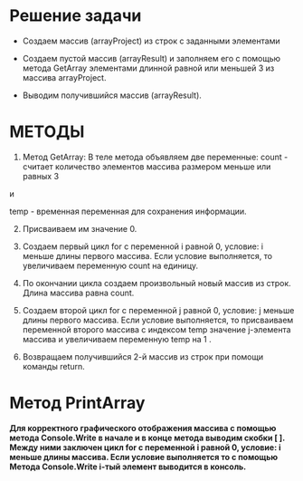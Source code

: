 # Решение задачи
* Создаем массив (arrayProject) из строк с заданными элементами

* Создаем пустой массив (arrayResult) и заполняем его с помощью метода GetArray элементами длинной равной или меньшей 3 из массива arrayProject.

* Выводим получившийся массив (arrayResult).


# МЕТОДЫ
1. Метод GetArray:
В теле метода объявляем две переменные:
count - считает количество элементов массива размером меньше или равных 3

и

temp - временная переменная для сохранения информации.

2. Присваиваем им значение 0.

3. Создаем первый цикл for с переменной i равной 0, условие: i меньше длины первого массива. Если условие выполняется, то увеличиваем переменную count на единицу.
4. По окончании цикла создаем произвольный новый массив из строк. Длина массива равна count.
5. Создаем второй цикл for с переменной j равной 0, условие: j меньше длины первого массива. Если условие выполняется, то присваиваем переменной второго массива с индексом temp значение j-элемента массива и увеличиваем переменную temp на 1 .
6. Возвращаем получившийся 2-й массив из строк при помощи команды return.

# Метод PrintArray
**Для корректного графического отображения массива с помощью метода Console.Write в начале и в конце метода выводим скобки [ ]. Между ними заключен цикл for с переменной i равной 0, условие: i меньше длины массива. Если условие выполняется то с помощью Метода Console.Write i-тый элемент выводится в консоль.**
